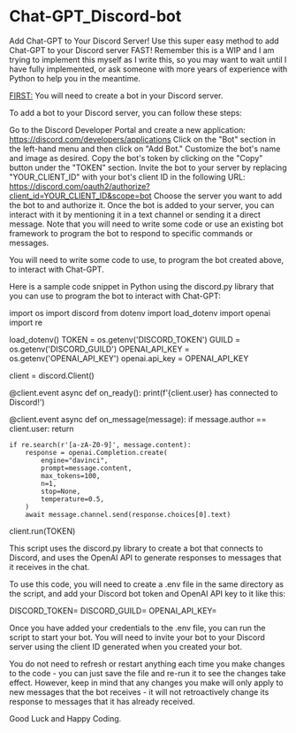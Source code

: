 # Chat-GPT_Discord-bot
Add Chat-GPT to Your Discord Server! Use this super easy method to add Chat-GPT to your Discord server FAST!
Remember this is a WIP and I am trying to implement this myself as I write this, so you may want to wait until I have fully implemented, or ask someone with more years of experience with Python to help you in the meantime.


<FIRST:>
You will need to create a bot in your Discord server.

To add a bot to your Discord server, you can follow these steps:

Go to the Discord Developer Portal and create a new application: https://discord.com/developers/applications
Click on the "Bot" section in the left-hand menu and then click on "Add Bot."
Customize the bot's name and image as desired.
Copy the bot's token by clicking on the "Copy" button under the "TOKEN" section.
Invite the bot to your server by replacing "YOUR_CLIENT_ID" with your bot's client ID in the following URL: https://discord.com/oauth2/authorize?client_id=YOUR_CLIENT_ID&scope=bot
Choose the server you want to add the bot to and authorize it.
Once the bot is added to your server, you can interact with it by mentioning it in a text channel or sending it a direct message. Note that you will need to write some code or use an existing bot framework to program the bot to respond to specific commands or messages.


<SECOND>
  You will need to write some code to use, to program the bot created above, to interact with Chat-GPT. 
  
Here is a sample code snippet in Python using the discord.py library that you can use to program the bot to interact with Chat-GPT:


  
import os
import discord
from dotenv import load_dotenv
import openai
import re

load_dotenv()
TOKEN = os.getenv('DISCORD_TOKEN')
GUILD = os.getenv('DISCORD_GUILD')
OPENAI_API_KEY = os.getenv('OPENAI_API_KEY')
openai.api_key = OPENAI_API_KEY

client = discord.Client()

@client.event
async def on_ready():
    print(f'{client.user} has connected to Discord!')
    
@client.event
async def on_message(message):
    if message.author == client.user:
        return

    if re.search(r'[a-zA-Z0-9]', message.content):
        response = openai.Completion.create(
            engine="davinci",
            prompt=message.content,
            max_tokens=100,
            n=1,
            stop=None,
            temperature=0.5,
        )
        await message.channel.send(response.choices[0].text)
        
client.run(TOKEN)

  
  
  
This script uses the discord.py library to create a bot that connects to Discord, and uses the OpenAI API to generate responses to messages that it receives in the chat.

To use this code, you will need to create a .env file in the same directory as the script, and add your Discord bot token and OpenAI API key to it like this:
  
  

DISCORD_TOKEN=<your Discord bot token>
DISCORD_GUILD=<your Discord guild name>
OPENAI_API_KEY=<your OpenAI API key>
  
  
  
  Once you have added your credentials to the .env file, you can run the script to start your bot. You will need to invite your bot to your Discord server using the client ID generated when you created your bot.

You do not need to refresh or restart anything each time you make changes to the code - you can just save the file and re-run it to see the changes take effect. However, keep in mind that any changes you make will only apply to new messages that the bot receives - it will not retroactively change its response to messages that it has already received.
  
  Good Luck and Happy Coding.
